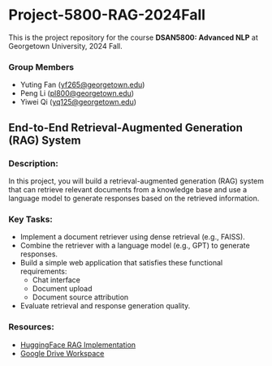 # Project-5800-RAG-2024Fall

This is the project repository for the course **DSAN5800: Advanced NLP** at Georgetown University, 2024 Fall.

### Group Members
- Yuting Fan ([yf265@georgetown.edu](mailto:yf265@georgetown.edu))
- Peng Li ([pl800@georgetown.edu](mailto:pl800@georgetown.edu))
- Yiwei Qi ([yq125@georgetown.edu](mailto:yq125@georgetown.edu))


## End-to-End Retrieval-Augmented Generation (RAG) System

### Description:

In this project, you will build a retrieval-augmented generation (RAG) system that can retrieve relevant documents from a knowledge base and use a language model to generate responses based on the retrieved information.

### Key Tasks:

- Implement a document retriever using dense retrieval (e.g., FAISS).
- Combine the retriever with a language model (e.g., GPT) to generate responses.
- Build a simple web application that satisfies these functional requirements:
  - Chat interface
  - Document upload
  - Document source attribution
- Evaluate retrieval and response generation quality.

### Resources:

- [HuggingFace RAG Implementation](https://huggingface.co/docs/transformers/model_doc/rag)
- [Google Drive Workspace](https://drive.google.com/drive/folders/1ygQmygUG2Ta_nXqedpL5KhNwzgbxjjD4?usp=share_link)

